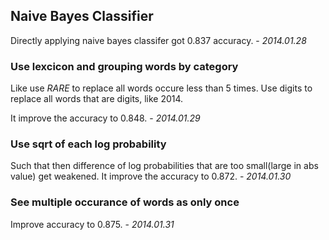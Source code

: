 ## Naive Bayes Classifier

Directly applying naive bayes classifer got 0.837 accuracy. - *2014.01.28*

### Use lexcicon and grouping words by category

Like use _RARE_ to replace all words occure less than 5 times. Use digits to replace all words that are digits, like 2014.

It improve the accuracy to 0.848. - *2014.01.29*

### Use sqrt of each log probability

Such that then difference of log probabilities that are too small(large in abs value) get weakened. It improve the accuracy to 0.872. -  *2014.01.30*

### See multiple occurance of words as only once

Improve accuracy to 0.875. - *2014.01.31*

